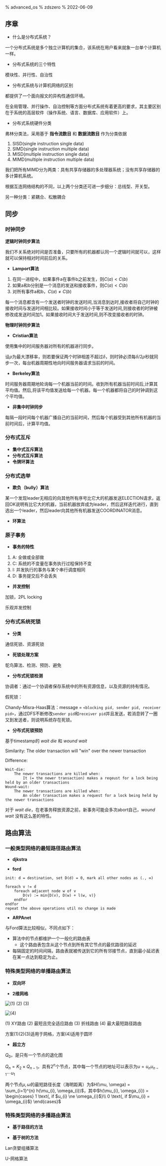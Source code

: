 % advanced_os
% zdszero
% 2022-06-09

## 序章

* 什么是分布式系统？

一个分布式系统是多个独立计算机的集合，该系统在用户看来就象一台单个计算机一样。

* 分布式系统的三个特性

模块性、并行性、自治性

* 分布式系统与计算机网络的区别

都提供了一个面向报文的异构性通信环境。

在全局管理、并行操作、自治控制等方面分布式系统有着更高的要求，其主要区别在于系统的高层软件（操作系统、语言、数据库、应用软件）上。

* 分布式系统硬件分类

弗林分类法，采用基于 **指令流数目** 和 **数据流数目** 作为分类依据

1. SISD(single instruction single   data)
2. SIMD(single instruction multiple data)
3. MISD(multiple instruction single data)
4. MIMD(multiple instruction multiple data)


我们把所有MIMD分为两类：具有共享存储器的多处理器系统；没有共享存储器的多计算机系统。

根据互连网络结构的不同，以上两个分类还可进一步细分：总线型、开关型。

另一种分类：紧耦合、松散耦合

## 同步

### 时钟同步

**逻辑时钟同步算法**

我们不关系绝对时间是否准备，只要所有的机器都认同一个逻辑时间就可以，这样就可以保持相对时间前后的关系。

* **Lamport算法**

1. 在同一进程中，如果事件a在事件b之前发生，则$C(a) < C(b)$
2. 如果a和b分别是一个消息的发送和接收事件，则$C(a) < C(b)$
3. 对所有事件a和b，$C(a) \ne C(b)$

每一个消息都含有一个发送者时钟的发送时间,当消息到达时,接收者将自己时钟的接收时间与发送时间相比较。如果接收时间小于等于发送时间,则接收者的时钟被修改成发送时间加1。如果接收时间大于发送时间,则不改变接收者的时钟。

**物理时钟同步算法**

* **Cristian算法**

使用集中的时间服务器对所有的机器进行同步。

设$\rho$为最大漂移率，则若要保证两个时钟相差不超过$\delta$，则时钟必须每$\delta / 2\rho$秒就同步一次，每台机器周期性地向时间服务器请求当前的时间。

* **Berkeley算法**

时间服务器周期地轮询每一个机器当前的时间。收到所有机器当前时间后,计算其平均值。然后,将该平均值发送给每一个机器。每一个机器都将自己的时钟调到这个平均值。

* **非集中时钟同步**

每隔一段时间每个机器广播自己的当前时间，然后每个机器受到其他所有机器的当前时间后，计算平均值。

### 分布式互斥

* **集中式互斥算法**
* **分布式互斥算法**
* **令牌环算法**

### 分布式选举

* **欺负（bully）算法**

某一个发现leader无相应的向其他所有序号比它大的机器发送ELECTION请求，返回OK说明有比它大的机器，当前机器放弃成为leader，然后这样迭代进行，直到选出一个leader，然后leader向其他所有机器发送COORDINATOR消息。

* **环算法**

### 原子事务

* **事务的特性**

1. A: 全做或全部做
2. C: 系统的不变量在事务执行过程保持不变
3. I: 并发执行的事务与某个串行调度相同
4. D: 事务提交后不会丢失

* **并发控制**

加锁，2PL locking

乐观并发控制

### 分布式系统死锁

* **分类**

通信死锁、资源死锁

* **死锁处理方案**

鸵鸟算法、检测、预防、避免

* **分布式死锁检测**

协调者：通过一个协调者保存系统中的所有资源信息，以及资源的持有情况。

假死锁：

Chandy-Misra-Haas算法：message = `<blocking pid, sender pid, receiver pid>`，通过DFS不断修改`sender pid`和`receiver pid`并且发送，若消息转了一圈又到发送者，则说明系统存在死锁。

* **分布式死锁预防**

基于timestamp的 *wait die* 和 *wound wait*

Similarity: The older transaction will "win" over the newer transaction

Difference: 

```
Wait-die:
    The newer transactions are killed when:
        It (= the newer transaction) makes a reqeust for a lock being held by an older transactions
Wound-wait:
    The newer transactions are killed when:
        An older transaction makes a request for a lock being held by the newer transactions
```

对于 *wait die*，在老事务释放资源之前，新事务可能会多次abort自己，*wound wait* 没有这么差的特性。

## 路由算法

### 一般类型网络的最短路径路由算法

* **djkstra**

* **ford**

```
init: d = destination, set D(d) = 0, mark all other nodes as (., ∞)

foreach v != d
    foreach adjacent node w of v
        D(v) := min{D(v), D(w) + l(w, v)}
    endfor
endfor
repeat the above operations util no change is made
```

* **ARPAnet**

与Ford算法比较相似，不同点如下：

* 算法中的节点都维护一个一般化的路由表
    * 这个路由表包含从这个节点到所有其它节点的最优路径的延迟
* 每隔固定的时间间隔，路由表就被传送到它的所有邻接节点，直到最小延迟表在某一点达到稳定为止。

### 特殊类型网络的单播路由算法

* **双向环**

* **2维网格**

![(1) (2) (3)](../docs/images/image_2022-06-10-15-31-03.png)

![(4)](../docs/images/image_2022-06-10-15-32-02.png)

(1) XY路由
(2) 最短且完全适应路由
(3) 折线路由
(4) 最大最短路径路由

方案(1)(2)(3)适用于网格，方案(4)适用于圆环

* **超立方**

$Q_{0}$，是只有一个节点的退化图

$Q_{n} = K_{2} \times Q_{n-1}$，具有$2^n$个节点，其中每一个节点的地址可以表示为$u = u_{n}u_{n-1} \cdots u_{1}$

两个节点$\mu, \omega$的最短路径长度（海明距离）为$H(\mu, \omega) = \sum_{i=1}^{n} h(\mu_{i}, \omega_{i})$，其中$h(\mu_{i}, \omega_{i}) =
\begin{cases}
    1 \text{, if $u_{i} \ne \omega_{i}$}\\
    0 \text{, if $\mu_{i} = \omega_{i}$}
\end{cases}$



### 特殊类型网络的多播路由算法

* **基于路径的方法**

* **基于树的方法**

Lan贪婪组播算法

U-网格算法
